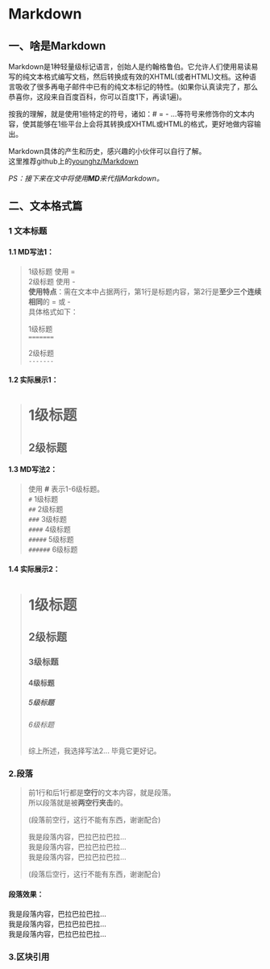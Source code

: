 # Markdown
## 一、啥是Markdown
Markdown是1种轻量级标记语言，创始人是约翰格鲁伯。它允许人们使用易读易写的纯文本格式编写文档，然后转换成有效的XHTML(或者HTML)文档。这种语言吸收了很多再电子邮件中已有的纯文本标记的特性。(如果你认真读完了，那么恭喜你，这段来自百度百科，你可以百度1下，再读1遍)。
  
按我的理解，就是使用1些特定的符号，诸如：# = - ...等符号来修饰你的文本内容，使其能够在1些平台上会将其转换成XHTML或HTML的格式，更好地做内容输出。
   
Markdown具体的产生和历史，感兴趣的小伙伴可以自行了解。<br>
这里推荐github上的[younghz/Markdown](https://github.com/younghz/Markdown.git)   

*PS：接下来在文中将使用**MD**来代指Markdown。*

## 二、文本格式篇

### 1 文本标题

#### 1.1 MD写法1：
> 1级标题 使用 =  
> 2级标题 使用 -   
> **使用特点**：需在文本中占据两行，第1行是标题内容，第2行是**至少三个连续相同**的 = 或 - <br>具体格式如下：
>
> 1级标题   
>`=======`
>
> 2级标题   
>`-------`
    
#### 1.2 实际展示1：
> # 1级标题
> ## 2级标题

#### 1.3 MD写法2：
> 使用 **#** 表示1-6级标题。   
> `#`  1级标题   
> `##`  2级标题   
> `###`  3级标题   
> `####`  4级标题   
> `#####`  5级标题   
> `######`  6级标题   
#### 1.4 实际展示2：
> #  1级标题
> ##  2级标题
> ###  3级标题
> ####  4级标题
> #####  5级标题
> ######  6级标题
>
> 综上所述，我选择写法2... 毕竟它更好记。

### 2.段落
> 前1行和后1行都是**空行**的文本内容，就是段落。  
> 所以段落就是被**两空行夹击**的。       
>
> (段落前空行，这行不能有东西，谢谢配合)
>  
> 我是段落内容，巴拉巴拉巴拉...   
> 我是段落内容，巴拉巴拉巴拉...   
> 我是段落内容，巴拉巴拉巴拉...   
>
> (段落后空行，这行不能有东西，谢谢配合)

#### 段落效果：

我是段落内容，巴拉巴拉巴拉...  
我是段落内容，巴拉巴拉巴拉...  
我是段落内容，巴拉巴拉巴拉...  

### 3.区块引用